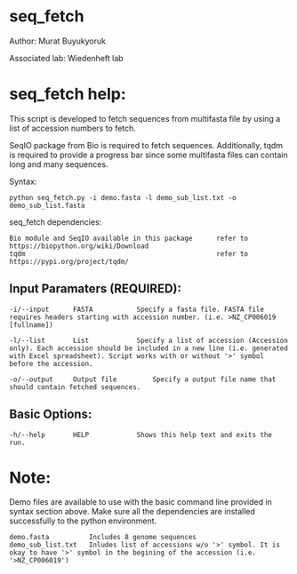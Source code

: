 # seq_fetch

Author: Murat Buyukyoruk

Associated lab: Wiedenheft lab

# seq_fetch help:

This script is developed to fetch sequences from multifasta file by using a list of accession numbers to fetch. 

SeqIO package from Bio is required to fetch sequences. Additionally, tqdm is required to provide a progress bar since some multifasta files can contain long and many sequences.
        
Syntax:

    python seq_fetch.py -i demo.fasta -l demo_sub_list.txt -o demo_sub_list.fasta

seq_fetch dependencies:

    Bio module and SeqIO available in this package      refer to https://biopython.org/wiki/Download
    tqdm                                                refer to https://pypi.org/project/tqdm/
	
Input Paramaters (REQUIRED):
----------------------------
	-i/--input		FASTA			Specify a fasta file. FASTA file requires headers starting with accession number. (i.e. >NZ_CP006019 [fullname])

	-l/--list		List			Specify a list of accession (Accession only). Each accession should be included in a new line (i.e. generated with Excel spreadsheet). Script works with or without '>' symbol before the accession.

	-o/--output		Output file	        Specify a output file name that should contain fetched sequences.
	
Basic Options:
--------------
	-h/--help		HELP			Shows this help text and exits the run.
  
# Note:
Demo files are available to use with the basic command line provided in syntax section above. Make sure all the dependencies are installed successfully to the python environment.

    demo.fasta          Includes 8 genome sequences
    demo_sub_list.txt   Inludes list of accessions w/o '>' symbol. It is okay to have '>' symbol in the begining of the accession (i.e. '>NZ_CP006019')
